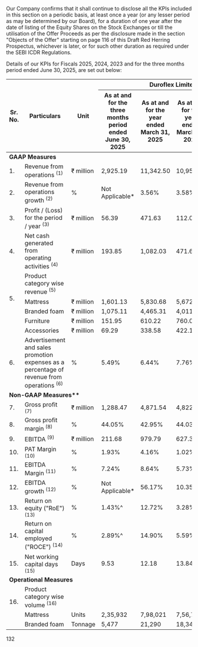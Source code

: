 Our Company confirms that it shall continue to disclose all the KPIs included in this section on a periodic basis, at least once a year (or any lesser period as may be determined by our Board), for a duration of one year after the date of listing of the Equity Shares on the Stock Exchanges or till the utilisation of the Offer Proceeds as per the disclosure made in the section "Objects of the Offer" starting on page 116 of this Draft Red Herring Prospectus, whichever is later, or for such other duration as required under the SEBI ICDR Regulations.

Details of our KPIs for Fiscals 2025, 2024, 2023 and for the three months period ended June 30, 2025, are set out below:

<table><thead><tr><th rowspan="2">Sr. No.</th><th rowspan="2">Particulars</th><th rowspan="2">Unit</th><th colspan="4">Duroflex Limited</th></tr><tr><th>As at and for the three months period ended June 30, 2025</th><th>As at and for the year ended March 31, 2025</th><th>As at and for the year ended March 31, 2024</th><th>As at and for the year ended March 31, 2023</th></tr></thead><tbody><tr><td colspan="7"><strong>GAAP Measures</strong></td></tr><tr><td>1.</td><td>Revenue from operations <sup>(1)</sup></td><td>₹ million</td><td>2,925.19</td><td>11,342.50</td><td>10,952.96</td><td>10,574.87</td></tr><tr><td>2.</td><td>Revenue from operations growth <sup>(2)</sup></td><td>%</td><td>Not Applicable*</td><td>3.56%</td><td>3.58%</td><td>Not Applicable*</td></tr><tr><td>3.</td><td>Profit / (Loss) for the period / year <sup>(3)</sup></td><td>₹ million</td><td>56.39</td><td>471.63</td><td>112.00</td><td>(154.74)</td></tr><tr><td>4.</td><td>Net cash generated from operating activities <sup>(4)</sup></td><td>₹ million</td><td>193.85</td><td>1,082.03</td><td>471.60</td><td>704.05</td></tr><tr><td rowspan="4">5.</td><td>Product category wise revenue <sup>(5)</sup></td><td></td><td></td><td></td><td></td><td></td></tr><tr><td>Mattress</td><td>₹ million</td><td>1,601.13</td><td>5,830.68</td><td>5,672.62</td><td>5,873.29</td></tr><tr><td>Branded foam</td><td>₹ million</td><td>1,075.11</td><td>4,465.31</td><td>4,011.04</td><td>3,563.14</td></tr><tr><td>Furniture</td><td>₹ million</td><td>151.95</td><td>610.22</td><td>760.00</td><td>522.24</td></tr><tr><td></td><td>Accessories</td><td>₹ million</td><td>69.29</td><td>338.58</td><td>422.10</td><td>463.03</td></tr><tr><td>6.</td><td>Advertisement and sales promotion expenses as a percentage of revenue from operations <sup>(6)</sup></td><td>%</td><td>5.49%</td><td>6.44%</td><td>7.76%</td><td>7.18%</td></tr><tr><td colspan="7"><strong>Non-GAAP Measures**</strong></td></tr><tr><td>7.</td><td>Gross profit <sup>(7)</sup></td><td>₹ million</td><td>1,288.47</td><td>4,871.54</td><td>4,822.10</td><td>4,524.56</td></tr><tr><td>8.</td><td>Gross profit margin <sup>(8)</sup></td><td>%</td><td>44.05%</td><td>42.95%</td><td>44.03%</td><td>42.79%</td></tr><tr><td>9.</td><td>EBITDA <sup>(9)</sup></td><td>₹ million</td><td>211.68</td><td>979.79</td><td>627.38</td><td>568.52</td></tr><tr><td>10.</td><td>PAT Margin <sup>(10)</sup></td><td>%</td><td>1.93%</td><td>4.16%</td><td>1.02%</td><td>(1.46%)</td></tr><tr><td>11.</td><td>EBITDA Margin <sup>(11)</sup></td><td>%</td><td>7.24%</td><td>8.64%</td><td>5.73%</td><td>5.38%</td></tr><tr><td>12.</td><td>EBITDA growth <sup>(12)</sup></td><td>%</td><td>Not Applicable*</td><td>56.17%</td><td>10.35%</td><td>Not Applicable*</td></tr><tr><td>13.</td><td>Return on equity ("RoE") <sup>(13)</sup></td><td>%</td><td>1.43%^</td><td>12.72%</td><td>3.28%</td><td>(4.47%)</td></tr><tr><td>14.</td><td>Return on capital employed ("ROCE") <sup>(14)</sup></td><td>%</td><td>2.89%^</td><td>14.90%</td><td>5.59%</td><td>2.63%</td></tr><tr><td>15.</td><td>Net working capital days <sup>(15)</sup></td><td>Days</td><td>9.53</td><td>12.18</td><td>13.84</td><td>18.61</td></tr><tr><td colspan="7"><strong>Operational Measures</strong></td></tr><tr><td rowspan="2">16.</td><td>Product category wise volume <sup>(16)</sup></td><td></td><td></td><td></td><td></td><td></td></tr><tr><td>Mattress</td><td>Units</td><td>2,35,932</td><td>7,98,021</td><td>7,56,797</td><td>8,03,284</td></tr><tr><td></td><td>Branded foam</td><td>Tonnage</td><td>5,477</td><td>21,290</td><td>18,344</td><td>15,260</td></tr></tbody></table>

132